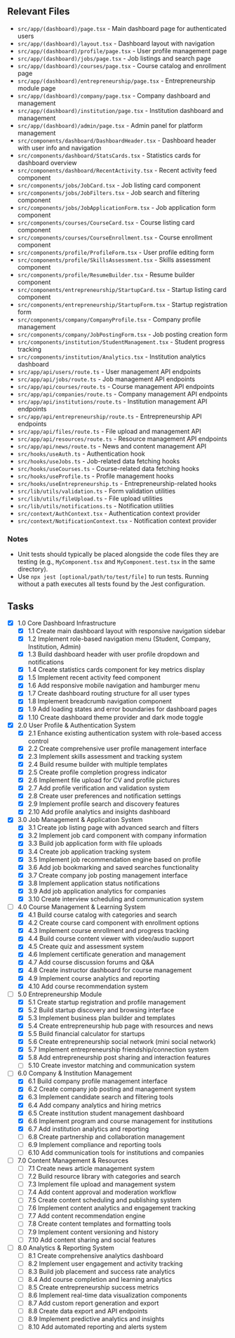 ## Relevant Files

- `src/app/(dashboard)/page.tsx` - Main dashboard page for authenticated users
- `src/app/(dashboard)/layout.tsx` - Dashboard layout with navigation
- `src/app/(dashboard)/profile/page.tsx` - User profile management page
- `src/app/(dashboard)/jobs/page.tsx` - Job listings and search page
- `src/app/(dashboard)/courses/page.tsx` - Course catalog and enrollment page
- `src/app/(dashboard)/entrepreneurship/page.tsx` - Entrepreneurship module page
- `src/app/(dashboard)/company/page.tsx` - Company dashboard and management
- `src/app/(dashboard)/institution/page.tsx` - Institution dashboard and management
- `src/app/(dashboard)/admin/page.tsx` - Admin panel for platform management
- `src/components/dashboard/DashboardHeader.tsx` - Dashboard header with user info and navigation
- `src/components/dashboard/StatsCards.tsx` - Statistics cards for dashboard overview
- `src/components/dashboard/RecentActivity.tsx` - Recent activity feed component
- `src/components/jobs/JobCard.tsx` - Job listing card component
- `src/components/jobs/JobFilters.tsx` - Job search and filtering component
- `src/components/jobs/JobApplicationForm.tsx` - Job application form component
- `src/components/courses/CourseCard.tsx` - Course listing card component
- `src/components/courses/CourseEnrollment.tsx` - Course enrollment component
- `src/components/profile/ProfileForm.tsx` - User profile editing form
- `src/components/profile/SkillsAssessment.tsx` - Skills assessment component
- `src/components/profile/ResumeBuilder.tsx` - Resume builder component
- `src/components/entrepreneurship/StartupCard.tsx` - Startup listing card component
- `src/components/entrepreneurship/StartupForm.tsx` - Startup registration form
- `src/components/company/CompanyProfile.tsx` - Company profile management
- `src/components/company/JobPostingForm.tsx` - Job posting creation form
- `src/components/institution/StudentManagement.tsx` - Student progress tracking
- `src/components/institution/Analytics.tsx` - Institution analytics dashboard
- `src/app/api/users/route.ts` - User management API endpoints
- `src/app/api/jobs/route.ts` - Job management API endpoints
- `src/app/api/courses/route.ts` - Course management API endpoints
- `src/app/api/companies/route.ts` - Company management API endpoints
- `src/app/api/institutions/route.ts` - Institution management API endpoints
- `src/app/api/entrepreneurship/route.ts` - Entrepreneurship API endpoints
- `src/app/api/files/route.ts` - File upload and management API
- `src/app/api/resources/route.ts` - Resource management API endpoints
- `src/app/api/news/route.ts` - News and content management API
- `src/hooks/useAuth.ts` - Authentication hook
- `src/hooks/useJobs.ts` - Job-related data fetching hooks
- `src/hooks/useCourses.ts` - Course-related data fetching hooks
- `src/hooks/useProfile.ts` - Profile management hooks
- `src/hooks/useEntrepreneurship.ts` - Entrepreneurship-related hooks
- `src/lib/utils/validation.ts` - Form validation utilities
- `src/lib/utils/fileUpload.ts` - File upload utilities
- `src/lib/utils/notifications.ts` - Notification utilities
- `src/context/AuthContext.tsx` - Authentication context provider
- `src/context/NotificationContext.tsx` - Notification context provider

### Notes

- Unit tests should typically be placed alongside the code files they are testing (e.g., `MyComponent.tsx` and `MyComponent.test.tsx` in the same directory).
- Use `npx jest [optional/path/to/test/file]` to run tests. Running without a path executes all tests found by the Jest configuration.

## Tasks

- [x] 1.0 Core Dashboard Infrastructure
  - [x] 1.1 Create main dashboard layout with responsive navigation sidebar
  - [x] 1.2 Implement role-based navigation menu (Student, Company, Institution, Admin)
  - [x] 1.3 Build dashboard header with user profile dropdown and notifications
  - [x] 1.4 Create statistics cards component for key metrics display
  - [x] 1.5 Implement recent activity feed component
  - [x] 1.6 Add responsive mobile navigation and hamburger menu
  - [x] 1.7 Create dashboard routing structure for all user types
  - [x] 1.8 Implement breadcrumb navigation component
  - [x] 1.9 Add loading states and error boundaries for dashboard pages
  - [x] 1.10 Create dashboard theme provider and dark mode toggle

- [x] 2.0 User Profile & Authentication System
  - [x] 2.1 Enhance existing authentication system with role-based access control
  - [x] 2.2 Create comprehensive user profile management interface
  - [x] 2.3 Implement skills assessment and tracking system
  - [x] 2.4 Build resume builder with multiple templates
  - [x] 2.5 Create profile completion progress indicator
  - [x] 2.6 Implement file upload for CV and profile pictures
  - [x] 2.7 Add profile verification and validation system
  - [x] 2.8 Create user preferences and notification settings
  - [x] 2.9 Implement profile search and discovery features
  - [x] 2.10 Add profile analytics and insights dashboard

- [x] 3.0 Job Management & Application System
  - [x] 3.1 Create job listing page with advanced search and filters
  - [x] 3.2 Implement job card component with company information
  - [x] 3.3 Build job application form with file uploads
  - [x] 3.4 Create job application tracking system
  - [x] 3.5 Implement job recommendation engine based on profile
  - [x] 3.6 Add job bookmarking and saved searches functionality
  - [x] 3.7 Create company job posting management interface
  - [x] 3.8 Implement application status notifications
  - [x] 3.9 Add job application analytics for companies
  - [x] 3.10 Create interview scheduling and communication system

- [ ] 4.0 Course Management & Learning System
  - [x] 4.1 Build course catalog with categories and search
  - [x] 4.2 Create course card component with enrollment options
  - [x] 4.3 Implement course enrollment and progress tracking
  - [x] 4.4 Build course content viewer with video/audio support
  - [x] 4.5 Create quiz and assessment system
  - [x] 4.6 Implement certificate generation and management
  - [x] 4.7 Add course discussion forums and Q&A
  - [x] 4.8 Create instructor dashboard for course management
  - [x] 4.9 Implement course analytics and reporting
  - [x] 4.10 Add course recommendation system

- [ ] 5.0 Entrepreneurship Module
  - [x] 5.1 Create startup registration and profile management
  - [x] 5.2 Build startup discovery and browsing interface
  - [x] 5.3 Implement business plan builder and templates
  - [x] 5.4 Create entrepreneurship hub page with resources and news
  - [x] 5.5 Build financial calculator for startups
  - [x] 5.6 Create entrepreneurship social network (mini social network)
  - [x] 5.7 Implement entrepreneurship friendship/connection system
  - [x] 5.8 Add entrepreneurship post sharing and interaction features
  - [ ] 5.10 Create investor matching and communication system

- [ ] 6.0 Company & Institution Management
  - [x] 6.1 Build company profile management interface
  - [x] 6.2 Create company job posting and management system
  - [x] 6.3 Implement candidate search and filtering tools
  - [x] 6.4 Add company analytics and hiring metrics
  - [x] 6.5 Create institution student management dashboard
  - [x] 6.6 Implement program and course management for institutions
  - [x] 6.7 Add institution analytics and reporting
  - [ ] 6.8 Create partnership and collaboration management
  - [ ] 6.9 Implement compliance and reporting tools
  - [ ] 6.10 Add communication tools for institutions and companies

- [ ] 7.0 Content Management & Resources
  - [ ] 7.1 Create news article management system
  - [ ] 7.2 Build resource library with categories and search
  - [ ] 7.3 Implement file upload and management system
  - [ ] 7.4 Add content approval and moderation workflow
  - [ ] 7.5 Create content scheduling and publishing system
  - [ ] 7.6 Implement content analytics and engagement tracking
  - [ ] 7.7 Add content recommendation engine
  - [ ] 7.8 Create content templates and formatting tools
  - [ ] 7.9 Implement content versioning and history
  - [ ] 7.10 Add content sharing and social features

- [ ] 8.0 Analytics & Reporting System
  - [ ] 8.1 Create comprehensive analytics dashboard
  - [ ] 8.2 Implement user engagement and activity tracking
  - [ ] 8.3 Build job placement and success rate analytics
  - [ ] 8.4 Add course completion and learning analytics
  - [ ] 8.5 Create entrepreneurship success metrics
  - [ ] 8.6 Implement real-time data visualization components
  - [ ] 8.7 Add custom report generation and export
  - [ ] 8.8 Create data export and API endpoints
  - [ ] 8.9 Implement predictive analytics and insights
  - [ ] 8.10 Add automated reporting and alerts system
